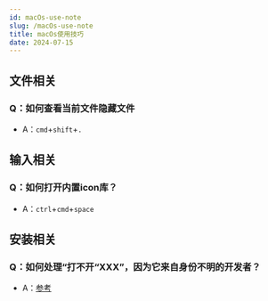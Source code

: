 ```yaml
---
id: macOs-use-note
slug: /macOs-use-note
title: macOs使用技巧
date: 2024-07-15
---
```


## 文件相关

### Q：如何查看当前文件隐藏文件

* A：`cmd`+`shift`+`.`

## 输入相关

### Q：如何打开内置icon库？

* A：`ctrl`+`cmd`+`space`

## 安装相关

### Q：如何处理“打不开“XXX”，因为它来自身份不明的开发者？

* A：[参考](https://xie.infoq.cn/article/c3441bbebc87c8b2866b44256)
